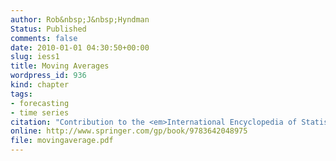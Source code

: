 ```yaml
---
author: Rob&nbsp;J&nbsp;Hyndman
Status: Published
comments: false
date: 2010-01-01 04:30:50+00:00
slug: iess1
title: Moving Averages
wordpress_id: 936
kind: chapter
tags:
- forecasting
- time series
citation: "Contribution to the <em>International Encyclopedia of Statistical Science</em>, ed. Miodrag Lovric, Springer. pp.866-869"
online: http://www.springer.com/gp/book/9783642048975
file: movingaverage.pdf
---
```


